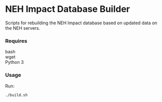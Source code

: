 # NEH Impact Database Builder

Scripts for rebuilding the NEH Impact database based on updated data on the NEH servers.

### Requires

bash   
wget  
Python 3  

### Usage

Run: 

    ./build.sh
